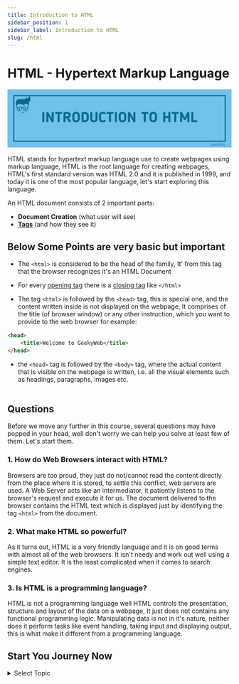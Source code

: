```yaml
---
title: Introduction to HTML
sidebar_position: 1
sidebar_label: Introduction to HTML
slug: /html
---
```


# HTML - Hypertext Markup Language

![Introduction to HTML](../../assets/html/introduction-to-html.png)

HTML stands for hypertext markup language use to create webpages using markup language, HTML is the root language for creating webpages, HTML's first standard version was HTML 2.0 and it is published in 1999, and today it is one of the most popular language, let's start exploring this language.

An HTML document consists of 2 important parts:
- **Document Creation** (what user will see)
- [**Tags**](html/html-tags) (and how they see it)

##  Below Some Points are very basic but important

- The `<html>` is considered to be the head of the family, It' from this tag that the browser recognizes it's an HTML Document

- For every [opening tag](html/html-tags#opening-tags) there is a [closing tag](html/html-tags#closing-tags) like `</html>`

- The tag `<html>` is followed by the `<head>` tag, this is special one, and the content written inside is not displayed on the webpage, It comprises of the title (of browser window) or any other instruction, which you want to provide to the web browser for example:

```html
<head>
    <title>Welcome to GeekyWeb</title>
</head>
```
- the `<head>` tag is followed by the `<body>` tag, where the actual content that is visible on the webpage is written, i.e. all the visual elements such as headings, paragraphs, images etc. <br/> <br/>

## Questions

Before we move any further in this course, several questions may have popped in your head, well don't worry we can help you solve at least few of them. Let's start them.


### 1. How do Web Browsers interact with HTML?

Browsers are too proud, they just do not/cannot read the content directly from the place where it is stored, to settle this conflict, web servers are used. A Web Server acts like an intermediator, it patiently listens to the browser's request and execute it for us. The document delivered to the browser contains the HTML text which is displayed just by identifying the tag `<html>` from the document.

### 2. What make HTML so powerful?

As it turns out, HTML is a very friendly language and it is on good terms with almost all of the web browsers. It isn't needy and work out well using a simple text editor. It is the least complicated when it comes to search engines.

### 3. Is HTML is a programming language?

HTML is not a programming language well HTML controls the presentation, structure and layout of the data on a webpage, It just does not contains any functional programming logic. Manipulating data is not in it's nature, neither does it perform tasks like event handling, taking input and displaying output, this is what make it different from a programming language.


## Start You Journey Now 

<details>
  <summary>Select Topic</summary>
  <div>
    <div>Select Topic from below ans start learning</div>
    <br/>
    <h3>HTML Tutorials</h3>
    - <a href="/docs/html">Introduction to HTML</a> <br/>
    - <a href="/docs/html/html-editors">Introduction to HTML</a> <br/>
    - <a href="/docs/html/html-boilerplate">HTML Boilerplate</a> <br/>
    - <a href="/docs/html/html-tags">HTML Tags</a> <br/>
  </div>
</details>